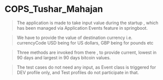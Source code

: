 # COPS_Tushar_Mahajan


> The application is made to take input value during the startup , which has been managed via Application Events feature
in springboot. 

> We have to provide the value of destination currency i.e. currencyCode USD being for US dollars, GBP being for pounds etc

> Three methods are invoked from there , to provide current, lowest in 90 days and largest in 90 days bitcoin values.

> The test cases do not need any input, as Event class is triggered for DEV profile only, and Test profiles do not participate
in that. 
